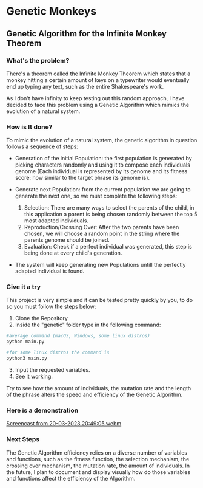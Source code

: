 # Genetic Monkeys
## Genetic Algorithm for the Infinite Monkey Theorem

### What's the problem?

There's a theorem called the Infinite Monkey Theorem which states that a monkey hitting a certain amount of keys on a typewriter would eventually end up typing any text, such as the entire Shakespeare's work.

As I don't have infinity to keep testing out this random approach, I have decided to face this problem using a Genetic Algorithm which mimics the evolution of a natural system.

### How is It done?

To mimic the evolution of a natural system, the genetic algorithm in question follows a sequence of steps:
    
- Generation of the initial Population: the first population is generated by picking characters randomly and using it to compose each individuals genome (Each individual is represented by its genome and its fitness score: how similar to the target phrase its genome is).

-  Generate next Population: from the current population we are going to generate the next one, so we must complete the following steps:
    1. Selection: There are many ways to select the parents of the child, in this application a parent is being chosen randomly between the top 5 most adapted individuals.
    2. Reproduction/Crossing Over: After the two parents have been chosen, we will choose a random point in the string where the parents genome should be joined.
    3. Evaluation: Check if a perfect individual was generated, this step is being done at every child's generation.  

- The system will keep generating new Populations untill the perfectly adapted individual is found.

### Give it a try
This project is very simple and it can be tested pretty quickly by you, to do so you must follow the steps below:

1. Clone the Repository
2. Inside the "genetic" folder type in the following command:
```bash
#average command (macOS, Windows, some linux distros)
python main.py

#for some linux distros the command is
python3 main.py
```
3. Input the requested variables.
4. See it working.

Try to see how the amount of individuals, the mutation rate and the length of the phrase alters the speed and efficiency of the Genetic Algorithm.

### Here is a demonstration

[Screencast from 20-03-2023 20:49:05.webm](https://user-images.githubusercontent.com/93098315/226489724-8ff9eacf-3fac-4312-b784-dccdd6064c80.webm)

### Next Steps 
The Genetic Algorithm efficiency relies on a diverse number of variables and functions, such as the fitness function, the selection mechanism, the crossing over mechanism, the mutation rate, the amount of individuals. In the future, I plan to document and display visually how do those variables and functions affect the efficiency of the Algorithm.
